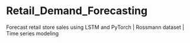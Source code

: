# Retail_Demand_Forecasting
Forecast retail store sales using LSTM and PyTorch | Rossmann dataset | Time series modeling
